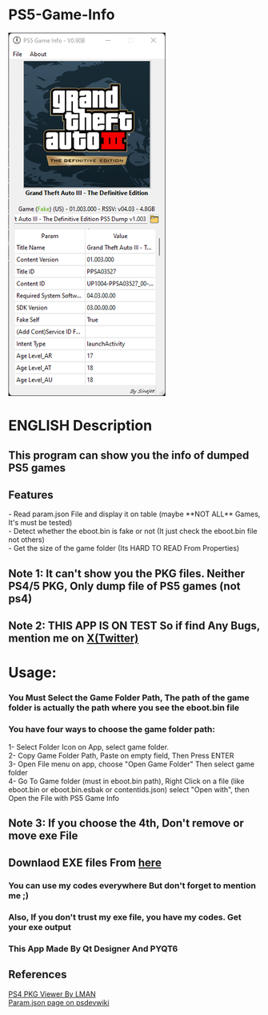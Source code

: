 # PS5-Game-Info
<img src="images/Screenshot 2024-01-14 205102.png"> <br>
<h1>ENGLISH Description</h1>
<h2>This program can show you the info of dumped PS5 games</h2>
<h2>Features</h2>
- Read param.json File and display it on table (maybe **NOT ALL** Games, It's must be tested)<br>
- Detect whether the eboot.bin is fake or not (It just check the eboot.bin file not others)<br>
- Get the size of the game folder (Its HARD TO READ From Properties)<br>
<h2>Note 1: It can't show you the PKG files. Neither PS4/5 PKG, Only dump file of PS5 games (not ps4)</h2>
<h2>Note 2: THIS APP IS ON TEST So if find Any Bugs, mention me on <a href="https://x.com/sinajet1">X(Twitter)</a></h2>
<h1>Usage:</h1>
<h3>You Must Select the Game Folder Path, The path of the game folder is actually the path where you see the eboot.bin file</h3>
<h3>You have four ways to choose the game folder path:</h3>
1- Select Folder Icon on App, select game folder.<br>
2- Copy Game Folder Path, Paste on empty field, Then Press ENTER<br>
3- Open File menu on app, choose "Open Game Folder" Then select game folder<br>
4- Go To Game folder (must in eboot.bin path), Right Click on a file (like eboot.bin or eboot.bin.esbak or contentids.json) select "Open with", then Open the File with PS5 Game Info<br>
<h2>Note 3: If you choose the 4th, Don't remove or move exe File</h2>
<h2>Downlaod EXE files From <a href="https://github.com/sinajet/PS5-Game-Info/releases/">here</a></h2>
<h3>You can use my codes everywhere But don't forget to mention me ;)</h3>
<h3>Also, If you don't trust my exe file, you have my codes. Get your exe output</h3>
<h3>This App Made By Qt Designer And PYQT6</h3>
<h2>References</h2>
<a href="https://www.psxhax.com/threads/ps4pkgviewer-a-ps4-pkg-viewer-by-lman-theleecherman.4784/">PS4 PKG Viewer By LMAN</a><br>
<a href="https://www.psdevwiki.com/ps5/Param.json">Param.json page on psdevwiki</a><br>
